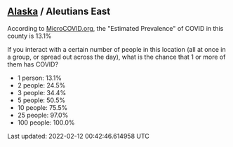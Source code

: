 
## [Alaska](/united-states/alaska) / Aleutians East

According to [MicroCOVID.org](http://microcovid.org),
the "Estimated Prevalence" of COVID in this county is 13.1%

If you interact with a certain number of people in this location
(all at once in a group, or spread out across the day), what is the chance that
1 or more of them has COVID?

- 1 person: 13.1%
- 2 people: 24.5%
- 3 people: 34.4%
- 5 people: 50.5%
- 10 people: 75.5%
- 25 people: 97.0%
- 100 people: 100.0%

Last updated: 2022-02-12 00:42:46.614958 UTC
